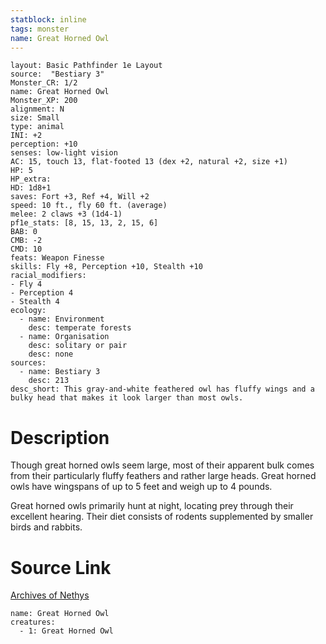 ```yaml
---
statblock: inline
tags: monster
name: Great Horned Owl
---
```

```statblock
layout: Basic Pathfinder 1e Layout
source:  "Bestiary 3"
Monster_CR: 1/2
name: Great Horned Owl
Monster_XP: 200
alignment: N
size: Small
type: animal
INI: +2
perception: +10
senses: low-light vision
AC: 15, touch 13, flat-footed 13 (dex +2, natural +2, size +1)
HP: 5
HP_extra: 
HD: 1d8+1
saves: Fort +3, Ref +4, Will +2
speed: 10 ft., fly 60 ft. (average)
melee: 2 claws +3 (1d4-1)
pf1e_stats: [8, 15, 13, 2, 15, 6]
BAB: 0
CMB: -2
CMD: 10
feats: Weapon Finesse
skills: Fly +8, Perception +10, Stealth +10
racial_modifiers:
- Fly 4
- Perception 4
- Stealth 4
ecology:
  - name: Environment
    desc: temperate forests
  - name: Organisation
    desc: solitary or pair
    desc: none
sources:
  - name: Bestiary 3
    desc: 213
desc_short: This gray-and-white feathered owl has fluffy wings and a bulky head that makes it look larger than most owls.
```
# Description
Though great horned owls seem large, most of their apparent bulk comes from their particularly fluffy feathers and rather large heads. Great horned owls have wingspans of up to 5 feet and weigh up to 4 pounds.

Great horned owls primarily hunt at night, locating prey through their excellent hearing. Their diet consists of rodents supplemented by smaller birds and rabbits.
# Source Link
[Archives of Nethys](https://aonprd.com/MonsterDisplay.aspx?ItemName=Great%20Horned%20Owl)
```encounter-table
name: Great Horned Owl
creatures:
  - 1: Great Horned Owl
```
